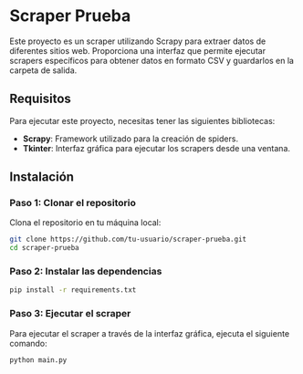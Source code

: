 # Scraper Prueba

Este proyecto es un scraper utilizando Scrapy para extraer datos de diferentes sitios web. Proporciona una interfaz que permite ejecutar scrapers específicos para obtener datos en formato CSV y guardarlos en la carpeta de salida.

## Requisitos

Para ejecutar este proyecto, necesitas tener las siguientes bibliotecas:

- **Scrapy**: Framework utilizado para la creación de spiders.
- **Tkinter**: Interfaz gráfica para ejecutar los scrapers desde una ventana.

## Instalación

### Paso 1: Clonar el repositorio

Clona el repositorio en tu máquina local:

```bash
git clone https://github.com/tu-usuario/scraper-prueba.git
cd scraper-prueba
```

### Paso 2: Instalar las dependencias

```bash
pip install -r requirements.txt
```
### Paso 3: Ejecutar el scraper
Para ejecutar el scraper a través de la interfaz gráfica, ejecuta el siguiente comando:
```bash
python main.py
```

